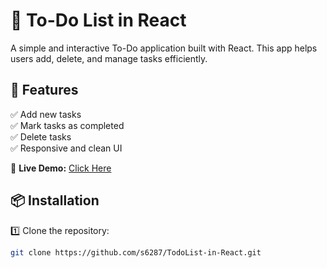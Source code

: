 # 📝 To-Do List in React 

A simple and interactive To-Do application built with React. This app helps users add, delete, and manage tasks efficiently.

## 🚀 Features  
✅ Add new tasks  
✅ Mark tasks as completed  
✅ Delete tasks  
✅ Responsive and clean UI  

🔗 **Live Demo:** [Click Here](https://s6287.github.io/TodoList-in-React/)

## 📦 Installation  

1️⃣ Clone the repository:  
```bash
git clone https://github.com/s6287/TodoList-in-React.git
